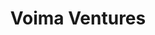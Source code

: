 ---
layout: firm_page
title: "Voima Ventures"
id: "voimaventures.com"
permalink: "/voimaventuresvoimaventures.com/"
website: "https://voimaventures.com"
offices: "Helsinki (Finland), Stockholm (Sweden)"
investment_stages: "Pre-Seed, Seed, Series A"
portfolio_companies: "Adamant Health, ÄIO, Aisti, Alba Health, ArgusEye, Avenue Biosciences, Betolar, Biomensio, Cellfion, Combinostics, Desentum, Dispelix, ElFys, Enifer, Finnadvance, Genomill, Geyser Batteries, Grainsense, Helmee, Iiwari, Infinited Fiber Company, Kuva Space, Liquid Sun, MediSapiens, Minima Processors, Monidor, MVision, N-Ink, NADMED, Nucu, Origin by Ocean, Paptic, Quantagonia, QuantrolOx, Quanturi, SemiQon, Skyfora, Sofi Filtration, Solar Foods, Sooma Medical, StemSight, TactoTek, thtRobotics"
portfolio_link: "https://voimaventures.com/portfolio/"
investment_markets: "Advanced Manufacturing, Life Sciences, Imaging & Optics, IoT & Electronics, New Materials, Quantum & AI, Sensing & Diagnostics"
founded_year: "2019"
description: "Voima Ventures is a venture capital firm focused on funding top scientific deep tech ventures in the Nordics and Baltics. They aim to solve global problems through science-driven innovation and provide value-adding capital to help founders scale their solutions. Their investments range from pre-seed to Series B."
linkedin: "https://www.linkedin.com/company/voima-ventures/"
twitter: "https://twitter.com/voimaventures"
instagram: ""
team_page: ""
investor_type: "Venture Capital"
crunchbase: "https://www.crunchbase.com/organization/voima-ventures"
pitchbook: "https://pitchbook.com/profiles/investor/267130-72"

# SEO Optimization
meta_title: "Voima Ventures - VC Firm - projectstartups.com"
meta_description: "Voima Ventures, Voima Ventures is a venture capital firm focused on funding top scientific deep tech ventures in the Nordics and Baltics. They aim to solve global pro..."
meta_keywords: "Voima Ventures, Advanced Manufacturing, Life Sciences, Imaging & Optics, IoT & Electronics, New Materials, Quantum & AI, Sensing & Diagnostics, VC firm, venture capital, startup investor, projectstartups.com"
canonical_url: "https://vc.projectstartups.com/voimaventuresvoimaventures.com/"
---